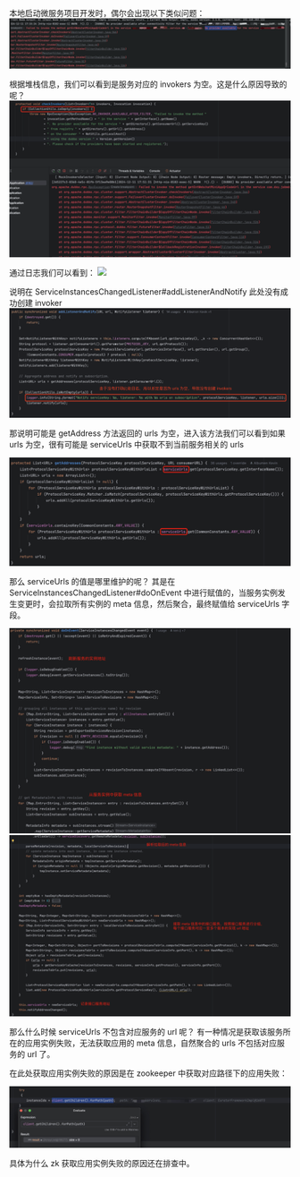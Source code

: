 本地启动微服务项目开发时，偶尔会出现以下类似问题：
![](./images/no-provider-available.jpg)

根据堆栈信息，我们可以看到是服务对应的 invokers 为空。这是什么原因导致的呢？
![](./images/error-stack.png)

通过日志我们可以看到：
![](i/images/log.png)

说明在 ServiceInstancesChangedListener#addListenerAndNotify 此处没有成功创建 invoker
![](./images/log-2.png)

那说明可能是 getAddress 方法返回的 urls 为空，进入该方法我们可以看到如果 urls 为空，很有可能是 serviceUrls 中获取不到当前服务相关的 urls

![](./images/serviceInstancesChangedListenergetAddresses.png)

那么 serviceUrls 的值是哪里维护的呢？
其是在 ServiceInstancesChangedListener#doOnEvent 中进行赋值的，当服务实例发生变更时，会拉取所有实例的 meta 信息，然后聚合，最终赋值给 serviceUrls 字段。

![](./images/serviceInstancesChangedListenerdoOnEvent-1.png)
![](./images/serviceInstancesChangedListenerdoOnEvent-2.png)

那么什么时候 serviceUrls 不包含对应服务的 url 呢？
有一种情况是获取该服务所在的应用实例失败，无法获取应用的 meta 信息，自然聚合的 urls 不包括对应服务的 url 了。

在此处获取应用实例失败的原因是在 zookeeper 中获取对应路径下的应用失败：

![](./images/zk-get-instances-fail.jpg)

具体为什么 zk 获取应用实例失败的原因还在排查中。
